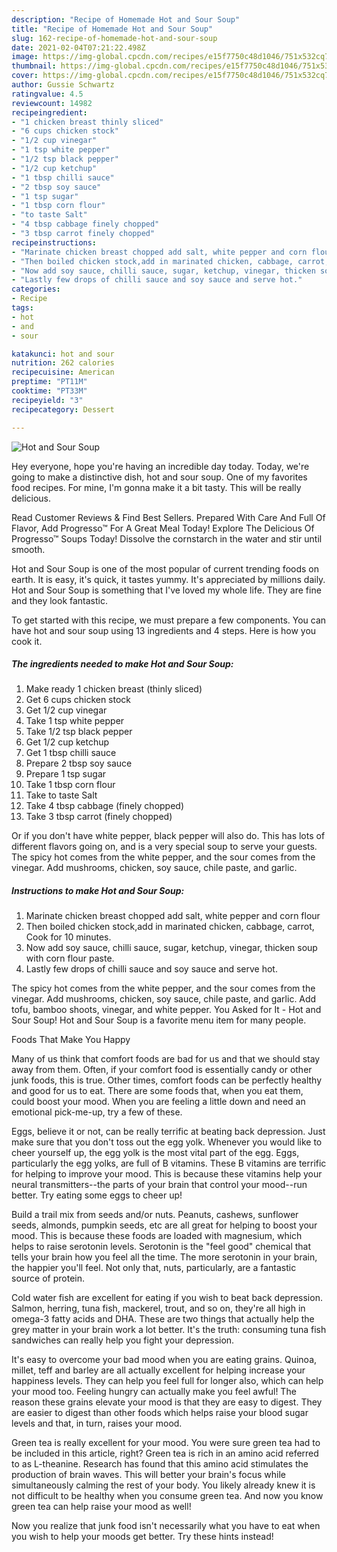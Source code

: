 ```yaml
---
description: "Recipe of Homemade Hot and Sour Soup"
title: "Recipe of Homemade Hot and Sour Soup"
slug: 162-recipe-of-homemade-hot-and-sour-soup
date: 2021-02-04T07:21:22.498Z
image: https://img-global.cpcdn.com/recipes/e15f7750c48d1046/751x532cq70/hot-and-sour-soup-recipe-main-photo.jpg
thumbnail: https://img-global.cpcdn.com/recipes/e15f7750c48d1046/751x532cq70/hot-and-sour-soup-recipe-main-photo.jpg
cover: https://img-global.cpcdn.com/recipes/e15f7750c48d1046/751x532cq70/hot-and-sour-soup-recipe-main-photo.jpg
author: Gussie Schwartz
ratingvalue: 4.5
reviewcount: 14982
recipeingredient:
- "1 chicken breast thinly sliced"
- "6 cups chicken stock"
- "1/2 cup vinegar"
- "1 tsp white pepper"
- "1/2 tsp black pepper"
- "1/2 cup ketchup"
- "1 tbsp chilli sauce"
- "2 tbsp soy sauce"
- "1 tsp sugar"
- "1 tbsp corn flour"
- "to taste Salt"
- "4 tbsp cabbage finely chopped"
- "3 tbsp carrot finely chopped"
recipeinstructions:
- "Marinate chicken breast chopped add salt, white pepper and corn flour"
- "Then boiled chicken stock,add in marinated chicken, cabbage, carrot, Cook for 10 minutes."
- "Now add soy sauce, chilli sauce, sugar, ketchup, vinegar, thicken soup with corn flour paste."
- "Lastly few drops of chilli sauce and soy sauce and serve hot."
categories:
- Recipe
tags:
- hot
- and
- sour

katakunci: hot and sour 
nutrition: 262 calories
recipecuisine: American
preptime: "PT11M"
cooktime: "PT33M"
recipeyield: "3"
recipecategory: Dessert

---
```



![Hot and Sour Soup](https://img-global.cpcdn.com/recipes/e15f7750c48d1046/751x532cq70/hot-and-sour-soup-recipe-main-photo.jpg)

Hey everyone, hope you're having an incredible day today. Today, we're going to make a distinctive dish, hot and sour soup. One of my favorites food recipes. For mine, I'm gonna make it a bit tasty. This will be really delicious.

Read Customer Reviews &amp; Find Best Sellers. Prepared With Care And Full Of Flavor, Add Progresso™ For A Great Meal Today! Explore The Delicious Of Progresso™ Soups Today! Dissolve the cornstarch in the water and stir until smooth.

Hot and Sour Soup is one of the most popular of current trending foods on earth. It is easy, it's quick, it tastes yummy. It's appreciated by millions daily. Hot and Sour Soup is something that I've loved my whole life. They are fine and they look fantastic.


To get started with this recipe, we must prepare a few components. You can have hot and sour soup using 13 ingredients and 4 steps. Here is how you cook it.

<!--inarticleads1-->

##### The ingredients needed to make Hot and Sour Soup:

1. Make ready 1 chicken breast (thinly sliced)
1. Get 6 cups chicken stock
1. Get 1/2 cup vinegar
1. Take 1 tsp white pepper
1. Take 1/2 tsp black pepper
1. Get 1/2 cup ketchup
1. Get 1 tbsp chilli sauce
1. Prepare 2 tbsp soy sauce
1. Prepare 1 tsp sugar
1. Take 1 tbsp corn flour
1. Take to taste Salt
1. Take 4 tbsp cabbage (finely chopped)
1. Take 3 tbsp carrot (finely chopped)


Or if you don&#39;t have white pepper, black pepper will also do. This has lots of different flavors going on, and is a very special soup to serve your guests. The spicy hot comes from the white pepper, and the sour comes from the vinegar. Add mushrooms, chicken, soy sauce, chile paste, and garlic. 

<!--inarticleads2-->

##### Instructions to make Hot and Sour Soup:

1. Marinate chicken breast chopped add salt, white pepper and corn flour
1. Then boiled chicken stock,add in marinated chicken, cabbage, carrot, Cook for 10 minutes.
1. Now add soy sauce, chilli sauce, sugar, ketchup, vinegar, thicken soup with corn flour paste.
1. Lastly few drops of chilli sauce and soy sauce and serve hot.


The spicy hot comes from the white pepper, and the sour comes from the vinegar. Add mushrooms, chicken, soy sauce, chile paste, and garlic. Add tofu, bamboo shoots, vinegar, and white pepper. You Asked for It - Hot and Sour Soup! Hot and Sour Soup is a favorite menu item for many people. 

Foods That Make You Happy


Many of us think that comfort foods are bad for us and that we should stay away from them. Often, if your comfort food is essentially candy or other junk foods, this is true. Other times, comfort foods can be perfectly healthy and good for us to eat. There are some foods that, when you eat them, could boost your mood. When you are feeling a little down and need an emotional pick-me-up, try a few of these.

Eggs, believe it or not, can be really terrific at beating back depression. Just make sure that you don't toss out the egg yolk. Whenever you would like to cheer yourself up, the egg yolk is the most vital part of the egg. Eggs, particularly the egg yolks, are full of B vitamins. These B vitamins are terrific for helping to improve your mood. This is because these vitamins help your neural transmitters--the parts of your brain that control your mood--run better. Try eating some eggs to cheer up!

Build a trail mix from seeds and/or nuts. Peanuts, cashews, sunflower seeds, almonds, pumpkin seeds, etc are all great for helping to boost your mood. This is because these foods are loaded with magnesium, which helps to raise serotonin levels. Serotonin is the "feel good" chemical that tells your brain how you feel all the time. The more serotonin in your brain, the happier you'll feel. Not only that, nuts, particularly, are a fantastic source of protein.

Cold water fish are excellent for eating if you wish to beat back depression. Salmon, herring, tuna fish, mackerel, trout, and so on, they're all high in omega-3 fatty acids and DHA. These are two things that actually help the grey matter in your brain work a lot better. It's the truth: consuming tuna fish sandwiches can really help you fight your depression. 

It's easy to overcome your bad mood when you are eating grains. Quinoa, millet, teff and barley are all actually excellent for helping increase your happiness levels. They can help you feel full for longer also, which can help your mood too. Feeling hungry can actually make you feel awful! The reason these grains elevate your mood is that they are easy to digest. They are easier to digest than other foods which helps raise your blood sugar levels and that, in turn, raises your mood.

Green tea is really excellent for your mood. You were sure green tea had to be included in this article, right? Green tea is rich in an amino acid referred to as L-theanine. Research has found that this amino acid stimulates the production of brain waves. This will better your brain's focus while simultaneously calming the rest of your body. You likely already knew it is not difficult to be healthy when you consume green tea. And now you know green tea can help raise your mood as well!

Now you realize that junk food isn't necessarily what you have to eat when you wish to help your moods get better. Try  these hints  instead!

